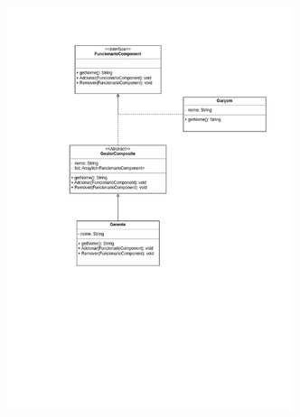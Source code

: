 <img src="https://github.com/IgorRibeiro-S/bertoti/blob/main/PadraodeProjetos/DesingPatternJava/Composite/PatternComposite/composite.drawio.png?raw=true">
